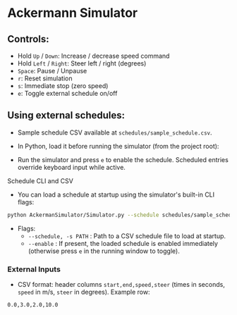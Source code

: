 # Ackermann Simulator


## Controls:
- Hold `Up` / `Down`: Increase / decrease speed command
- Hold `Left` / `Right`: Steer left / right (degrees)
- `Space`: Pause / Unpause
- `r`: Reset simulation
- `s`: Immediate stop (zero speed)
- `e`: Toggle external schedule on/off

## Using external schedules:
- Sample schedule CSV available at `schedules/sample_schedule.csv`.
- In Python, load it before running the simulator (from the project root):

- Run the simulator and press `e` to enable the schedule. Scheduled entries override keyboard input while active.

Schedule CLI and CSV

- You can load a schedule at startup using the simulator's built-in CLI flags:

```bash
python AckermanSimulator/Simulator.py --schedule schedules/sample_schedule.csv --enable
```

- Flags:
	- `--schedule, -s PATH` : Path to a CSV schedule file to load at startup.
	- `--enable` : If present, the loaded schedule is enabled immediately (otherwise press `e` in the running window to toggle).


### External Inputs
- CSV format: header columns `start,end,speed,steer` (times in seconds, `speed` in m/s, `steer` in degrees). Example row:

```
0.0,3.0,2.0,10.0
```
